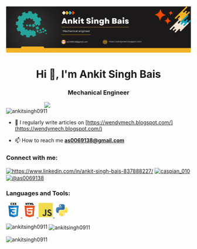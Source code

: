 ![logo](https://github.com/ankitsingh0911/ankitsingh0911/blob/main/Ankit%20Singh%20Bais.png)
<h1 align="center">Hi 👋, I'm Ankit Singh Bais</h1>
<h3 align="center">Mechanical Engineer</h3>
<img align="right" src = "https://user-images.githubusercontent.com/55389276/140866485-8fb1c876-9a8f-4d6a-98dc-08c4981eaf70.gif" width = "400px">

<p align="left"> <img src="https://komarev.com/ghpvc/?username=ankitsingh0911&label=Profile%20views&color=0e75b6&style=flat" alt="ankitsingh0911" /> </p>

- 📝 I regularly write articles on [https://wendymech.blogspot.com/](https://wendymech.blogspot.com/)

- 📫 How to reach me **as0069138@gmail.com**

<h3 align="left">Connect with me:</h3>
<p align="left">
<a href="https://linkedin.com/in/https://www.linkedin.com/in/ankit-singh-bais-837888227/" target="blank"><img align="center" src="https://raw.githubusercontent.com/rahuldkjain/github-profile-readme-generator/master/src/images/icons/Social/linked-in-alt.svg" alt="https://www.linkedin.com/in/ankit-singh-bais-837888227/" height="30" width="40" /></a>
<a href="https://instagram.com/caspian_010" target="blank"><img align="center" src="https://raw.githubusercontent.com/rahuldkjain/github-profile-readme-generator/master/src/images/icons/Social/instagram.svg" alt="caspian_010" height="30" width="40" /></a>
<a href="https://www.hackerrank.com/@as0069138" target="blank"><img align="center" src="https://raw.githubusercontent.com/rahuldkjain/github-profile-readme-generator/master/src/images/icons/Social/hackerrank.svg" alt="@as0069138" height="30" width="40" /></a>
</p>

<h3 align="left">Languages and Tools:</h3>
<p align="left"> <a href="https://www.w3schools.com/css/" target="_blank" rel="noreferrer"> <img src="https://raw.githubusercontent.com/devicons/devicon/master/icons/css3/css3-original-wordmark.svg" alt="css3" width="40" height="40"/> </a> <a href="https://www.w3.org/html/" target="_blank" rel="noreferrer"> <img src="https://raw.githubusercontent.com/devicons/devicon/master/icons/html5/html5-original-wordmark.svg" alt="html5" width="40" height="40"/> </a> <a href="https://developer.mozilla.org/en-US/docs/Web/JavaScript" target="_blank" rel="noreferrer"> <img src="https://raw.githubusercontent.com/devicons/devicon/master/icons/javascript/javascript-original.svg" alt="javascript" width="40" height="40"/> </a> <a href="https://www.python.org" target="_blank" rel="noreferrer"> <img src="https://raw.githubusercontent.com/devicons/devicon/master/icons/python/python-original.svg" alt="python" width="40" height="40"/> </a> </p>

<p><img align="left" src="https://github-readme-stats.vercel.app/api/top-langs?username=ankitsingh0911&show_icons=true&locale=en&layout=compact" alt="ankitsingh0911" /></p>

<p>&nbsp;<img align="center" src="https://github-readme-stats.vercel.app/api?username=ankitsingh0911&show_icons=true&locale=en" alt="ankitsingh0911" /></p>

<p><img align="center" src="https://github-readme-streak-stats.herokuapp.com/?user=ankitsingh0911&" alt="ankitsingh0911" /></p>

